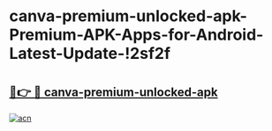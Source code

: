 # canva-premium-unlocked-apk-Premium-APK-Apps-for-Android-Latest-Update-!2sf2f

# <h2><a href="https://cx8uzo.esa.edu.pl?title=canva-premium-unlocked-apk&ref=2sf2f">🔗👉 🔴 canva-premium-unlocked-apk</a></h2>

[![acn](https://github.com/user-attachments/assets/0f9c940e-d8b0-45ae-aac7-cd30a18b3e1c)](https://cx8uzo.esa.edu.pl?title=canva-premium-unlocked-apk&ref=2sf2f)

